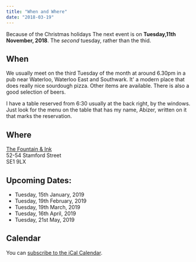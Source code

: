 ```yaml
---
title: "When and Where"
date: "2018-03-19"
---
```


Because of the Christmas holidays The next event is on **Tuesday,11th November, 2018**. The _second_ tuesday, rather than the thid.

## When
We usually meet on the third Tuesday of the month at around 6.30pm in a pub near Waterloo, Waterloo East and Southwark. It' a modern place that does really nice sourdough pizza. Other items are available. There is also a good selection of beers.

I have a table reserved from 6:30 usually at the back right, by the windows. Just look for the menu on the table that has my name, Abizer, written on it that marks the reservation.


## Where

[The Fountain & Ink](http://www.fountainandink.co.uk)</br>
52-54 Stamford Street</br>
SE1 9LX

## Upcoming Dates:

* Tuesday, 15th January, 2019
* Tuesday, 19th February, 2019
* Tuesday, 19th March, 2019
* Tuesday, 16th April, 2019
* Tuesday, 21st May, 2019


## Calendar

You can [subscribe to the iCal Calendar](webcal://p03-calendarws.icloud.com/ca/subscribe/1/eVtuCzY9Zg46tw0CtC3Sj7762GdUkJ3vEBDX5fHPmowFYc6Xg7RLgml2Bo-Ti9s4FjGi40O_ycWyEQdiD28NkKu5gKE4zBKK4VADmSeS5OI).